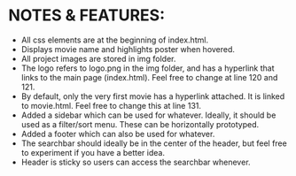 # NOTES & FEATURES:
- All css elements are at the beginning of index.html.
- Displays movie name and highlights poster when hovered.
- All project images are stored in img folder.
- The logo refers to logo.png in the img folder, and has a hyperlink that links to the main page (index.html). Feel free to change at line 120 and 121.
- By default, only the very first movie has a hyperlink attached. It is linked to movie.html. Feel free to change this at line 131.
- Added a sidebar which can be used for whatever. Ideally, it should be used as a filter/sort menu. These can be horizontally prototyped.
- Added a footer which can also be used for whatever.
- The searchbar should ideally be in the center of the header, but feel free to experiment if you have a better idea.
- Header is sticky so users can access the searchbar whenever.
